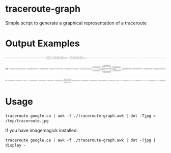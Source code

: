 # traceroute-graph
Simple script to generate a graphical representation of a traceroute

# Output Examples

![Netflix](/examples/netflix.com.jpg)

![Google](/examples/google.ca.jpg)

![JPRS](/examples/jprs.co.jp.jpg)

# Usage

```
traceroute google.ca | awk -f ./traceroute-graph.awk | dot -Tjpg > /tmp/traceroute.jpg 
```

If you have imagemagick installed:

```
traceroute google.ca | awk -f ./traceroute-graph.awk | dot -Tjpg | display -
```
